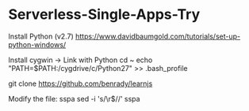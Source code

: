 # Serverless-Single-Apps-Try

Install Python (v2.7)
https://www.davidbaumgold.com/tutorials/set-up-python-windows/

Install cygwin
-> Link with Python
  cd ~
  echo "PATH=\$PATH:/cygdrive/c/Python27" >> .bash_profile


git clone 
https://github.com/benrady/learnjs

Modify the file: sspa 
sed -i 's/\r$//' sspa



